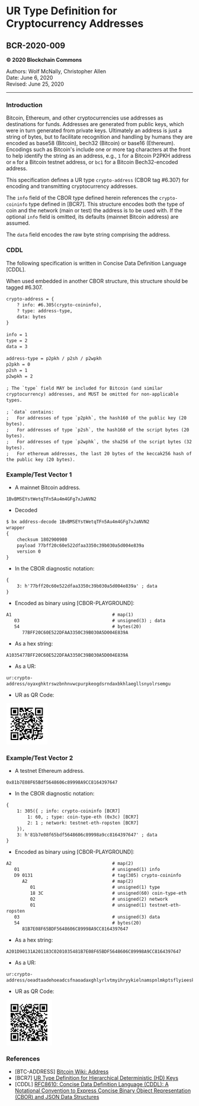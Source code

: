 # UR Type Definition for Cryptocurrency Addresses

## BCR-2020-009

**© 2020 Blockchain Commons**

Authors: Wolf McNally, Christopher Allen<br/>
Date: June 6, 2020<br/>
Revised: June 25, 2020

---

### Introduction

Bitcoin, Ethereum, and other cryptocurrencies use addresses as destinations for funds. Addresses are generated from public keys, which were in turn generated from private keys. Ultimately an address is just a string of bytes, but to facilitate recognition and handling by humans they are encoded as base58 (Bitcoin), bech32 (Bitcoin) or base16 (Ethereum). Encodings such as Bitcoin's include one or more tag characters at the front to help identify the string as an address, e.g., `1` for a Bitcoin P2PKH address or `m` for a Bitcoin testnet address, or `bc1` for a Bitcoin Bech32-encoded address.

This specification defines a UR type `crypto-address` (CBOR tag #6.307) for encoding and transmitting cryptocurrency addresses.

The `info` field of the CBOR type defined herein references the `crypto-coininfo` type defined in [BCR7]. This structure encodes both the type of coin and the network (main or test) the address is to be used with. If the optional `info` field is omitted, its defaults (mainnet Bitcoin address) are assumed.

The `data` field encodes the raw byte string comprising the address.

### CDDL

The following specification is written in Concise Data Definition Language [CDDL].

When used embedded in another CBOR structure, this structure should be tagged #6.307.

```
crypto-address = {
	? info: #6.305(crypto-coininfo),
	? type: address-type,
	data: bytes
}

info = 1
type = 2
data = 3

address-type = p2pkh / p2sh / p2wpkh
p2pkh = 0
p2sh = 1
p2wpkh = 2

; The `type` field MAY be included for Bitcoin (and similar cryptocurrency) addresses, and MUST be omitted for non-applicable types.

; `data` contains:
;   For addresses of type `p2pkh`, the hash160 of the public key (20 bytes).
;   For addresses of type `p2sh`, the hash160 of the script bytes (20 bytes).
;   For addresses of type `p2wphk`, the sha256 of the script bytes (32 bytes).
;   For ethereum addresses, the last 20 bytes of the keccak256 hash of the public key (20 bytes).
```

### Example/Test Vector 1

* A mainnet Bitcoin address.

```
1BvBMSEYstWetqTFn5Au4m4GFg7xJaNVN2
```

* Decoded

```
$ bx address-decode 1BvBMSEYstWetqTFn5Au4m4GFg7xJaNVN2
wrapper
{
    checksum 1802900980
    payload 77bff20c60e522dfaa3350c39b030a5d004e839a
    version 0
}
```

* In the CBOR diagnostic notation:

```
{
	3: h'77bff20c60e522dfaa3350c39b030a5d004e839a' ; data
}
```

* Encoded as binary using [CBOR-PLAYGROUND]:

```
A1                                      # map(1)
   03                                   # unsigned(3) ; data
   54                                   # bytes(20)
      77BFF20C60E522DFAA3350C39B030A5D004E839A
```

* As a hex string:

```
A1035477BFF20C60E522DFAA3350C39B030A5D004E839A
```

* As a UR:

```
ur:crypto-address/oyaxghktrswzbnhnvwcpurpkeogdsrndaxbkhlaegllsnyolrsemgu
```

* UR as QR Code:

![](bcr-2020-009/1.png)

### Example/Test Vector 2

* A testnet Ethereum address.

```
0x81b7E08F65Bdf5648606c89998A9CC8164397647
```

* In the CBOR diagnostic notation:

```
{
	1: 305({ ; info: crypto-coininfo [BCR7]
		1: 60, ; type: coin-type-eth (0x3c) [BCR7]
		2: 1 ; network: testnet-eth-ropsten [BCR7]
	}),
	3: h'81b7e08f65bdf5648606c89998a9cc8164397647' ; data
}
```

* Encoded as binary using [CBOR-PLAYGROUND]:

```
A2                                      # map(2)
   01                                   # unsigned(1) info
   D9 0131                              # tag(305) crypto-coininfo
      A2                                # map(2)
         01                             # unsigned(1) type
         18 3C                          # unsigned(60) coin-type-eth
         02                             # unsigned(2) network
         01                             # unsigned(1) testnet-eth-ropsten
   03                                   # unsigned(3) data
   54                                   # bytes(20)
      81B7E08F65BDF5648606C89998A9CC8164397647
```

* As a hex string:

```
A201D90131A201183C0201035481B7E08F65BDF5648606C89998A9CC8164397647
```

* As a UR:

```
ur:crypto-address/oeadtaadehoeadcsfnaoadaxghlyrlvtmyihryykielnamspnlmkptsflyieeskofllosfeecf
```

* UR as QR Code:

![](bcr-2020-009/2.png)

### References

* [BTC-ADDRESS] [Bitcoin Wiki: Address](https://en.bitcoin.it/wiki/Address)
* [BCR7] [UR Type Definition for Hierarchical Deterministic (HD) Keys](bcr-2020-007-hdkey.md)
* [CDDL] [RFC8610: Concise Data Definition Language (CDDL): A Notational Convention to Express Concise Binary Object Representation (CBOR) and JSON Data Structures](https://tools.ietf.org/html/rfc8610)
